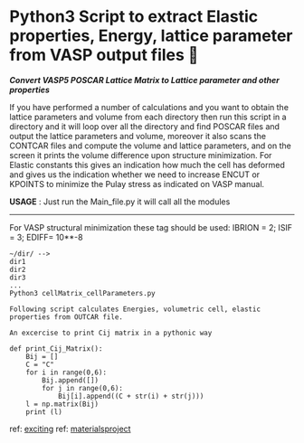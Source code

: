 # Python3 Script to extract Elastic properties, Energy, lattice parameter from VASP output files 💫
**_Convert VASP5 POSCAR Lattice Matrix to Lattice parameter and other properties_**

If you have performed a number of calculations and you want to obtain the lattice parameters and volume from each directory then run this script in a directory and it will loop over all the directory and find POSCAR files and output the lattice parameters and volume, moreover it also scans the CONTCAR files and compute the volume and lattice parameters, and on the screen it prints the volume difference upon structure minimization. 
For Elastic constants this gives an indication how much the cell has deformed and gives us the indication whether we need to increase ENCUT or KPOINTS to minimize the Pulay stress as indicated on VASP manual.

**USAGE** : Just run the Main_file.py it will call all the modules
_______________________
For VASP structural minimization these tag should be used: IBRION = 2; ISIF = 3; EDIFF= 10**-8

```
~/dir/ -->
dir1
dir2
dir3
...
Python3 cellMatrix_cellParameters.py
```

```
Following script calculates Energies, volumetric cell, elastic properties from OUTCAR file.
```
```
An excercise to print Cij matrix in a pythonic way

def print_Cij_Matrix():
	Bij = []
	C = "C"
	for i in range(0,6):
		Bij.append([])
		for j in range(0,6):
			Bij[i].append((C + str(i) + str(j)))
	l = np.matrix(Bij)		
	print (l)
 ```

ref: [exciting](http://exciting-code.org/nitrogen-energy-vs-strain-calculations)
ref: [materialsproject](https://wiki.materialsproject.org/Elasticity_calculations)


